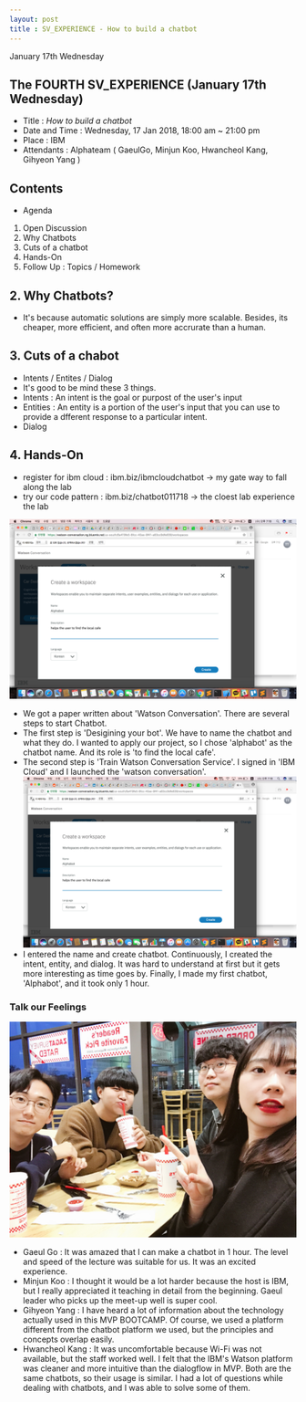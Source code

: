 ```yaml
---
layout: post
title : SV_EXPERIENCE - How to build a chatbot
---
```


January 17th Wednesday

## The FOURTH SV_EXPERIENCE (January 17th Wednesday)
- Title : _How to build a chatbot_
- Date and Time : Wednesday, 17 Jan 2018, 18:00 am ~ 21:00 pm
- Place : IBM
- Attendants : Alphateam ( GaeulGo, Minjun Koo, Hwancheol Kang, Gihyeon Yang )


## Contents

* Agenda
1. Open Discussion
2. Why Chatbots
3. Cuts of a chatbot
4. Hands-On
5. Follow Up : Topics / Homework


## 2. Why Chatbots?
- It's because automatic solutions are simply more scalable. Besides, its cheaper, more efficient, and often more accrurate than a human. 

## 3. Cuts of a chabot
- Intents / Entites / Dialog
- It's good to be mind these 3 things. 
- Intents : An intent is the goal or purpost of the user's input
- Entities : An entity is a portion of the user's input that you can use to provide a dfferent response to a particular intent.
- Dialog

## 4. Hands-On

* register for ibm cloud : ibm.biz/ibmcloudchatbot
-> my gate way to fall along the lab
* try our code pattern : ibm.biz/chatbot011718
-> the cloest lab experience the lab 

![Alt text](../images/SV_experience/180117/makeAlphabot.png "printedMaterials.jpeg")
- We got a paper written about 'Watson Conversation'. There are several steps to start Chatbot. 
- The first step is 'Desigining your bot'. We have to name the chatbot and what they do. I wanted to apply our project, so I chose 'alphabot' as the chatbot name. And its role is 'to find the local cafe'.
- The second step is 'Train Watson Conversation Service'. I signed in 'IBM Cloud' and I launched the 'watson conversation'.
![Alt text](../images/SV_experience/180117/makeAlphabot.png "make alphabot")
- I entered the name and create chatbot. Continuously, I created the intent, entity, and dialog. It was hard to understand at first but it gets more interesting as time goes by. Finally, I made my first chatbot, 'Alphabot', and it took only 1 hour.

### Talk our Feelings
![Alt text](../images/SV_experience/180117/GroupPhoto.jpeg "GroupPhoto.jpeg")
- Gaeul Go : It was amazed that I can make a chatbot in 1 hour. The level and speed of the lecture was suitable for us. It was an excited experience.
- Minjun Koo : I thought it would be a lot harder because the host is IBM, but I really appreciated it teaching in detail from the beginning. Gaeul leader who picks up the meet-up well is super cool.
- Gihyeon Yang : I have heard a lot of information about the technology actually used in this MVP BOOTCAMP. Of course, we used a platform different from the chatbot platform we used, but the principles and concepts overlap easily.
- Hwancheol Kang : It was uncomfortable because Wi-Fi was not available, but the staff worked well. I felt that the IBM's Watson platform was cleaner and more intuitive than the dialogflow in MVP. Both are the same chatbots, so their usage is similar. I had a lot of questions while dealing with chatbots, and I was able to solve some of them.



